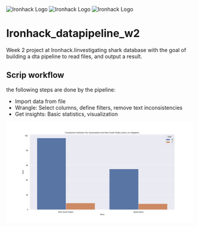 <img src="https://bit.ly/2VnXWr2" alt="Ironhack Logo" width="50"/> <img src="https://www.spyder-ide.org/static/images/spyder-logo.svg" alt="Ironhack Logo" width="50"/>
<img src="https://www.kaggle.com/static/images/site-logo.png" alt="Ironhack Logo" width="50"/>




# Ironhack_datapipeline_w2
Week 2 project at Ironhack.Iinvestigating shark database with the goal of building a dta pipeline to read files, and output a result.

## Scrip workflow
the following steps are done by the pipeline:
* Import data from file
* Wrangle: Select columns, define filters, remove text inconsistencies
* Get insights: Basic statistics, visualization

<img src="https://github.com/Lukas-DH/ironhack_datapipeline_w2/blob/master/Comparison%20QLD%20and%20NSW.png?raw=true" alt="Ironhack Logo" width="500"/>
